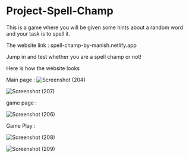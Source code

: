 # Project-Spell-Champ
This is a game where you will be given some hints about a random word and your task is to spell it.

The website link : spell-champ-by-manish.netlify.app 

Jump in and test whether you are a spell champ or not!

Here is how the website looks

Main page : 
![Screenshot (204)](https://github.com/Manishb18/Project-Spell-Champ/assets/81469629/05a01e62-f3bf-46d4-a785-a062e7ff114c)

![Screenshot (207)](https://github.com/Manishb18/Project-Spell-Champ/assets/81469629/a2077cfc-bb43-404a-a8b2-b8fbf2b15da7)

game page :

![Screenshot (206)](https://github.com/Manishb18/Project-Spell-Champ/assets/81469629/230436d2-cdca-49fe-ad5e-8e2fc1778172)

Game Play :

![Screenshot (208)](https://github.com/Manishb18/Project-Spell-Champ/assets/81469629/8bca0dac-f9d0-4461-9fa1-63467d825f88)

![Screenshot (209)](https://github.com/Manishb18/Project-Spell-Champ/assets/81469629/6edd692a-bfdf-47d7-aca7-f43f1b186150)
